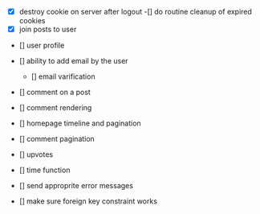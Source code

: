 -[x] destroy cookie on server after logout
-[] do routine cleanup of expired cookies
-[x] join posts to user
- [] user profile
- [] ability to add email by the user
  - [] email varification
- [] comment on a post
- [] comment rendering
- [] homepage timeline and pagination
- [] comment pagination
- [] upvotes
- [] time function

- [] send approprite error messages
- [] make sure foreign key constraint works
